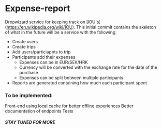# Expense-report
Dropwizard service for keeping track on [IOU's] (https://en.wikipedia.org/wiki/IOU). This initial commit contains the skeleton of what in the future will be a service with the following:
- Create users
- Create trips
- Add users/particiapnts to trip
- Participants add their expenses
  - Expenses can be in EUR/SEK/HRK
  - Currency will be converted with the exchange rate for the date of the purchase
  - Expenses can be split between multiple participants
- Reports are generated containing how much each participant spent


### To be implemented:
Front-end using local cache for better offline experiences
Better documentation of endpoints
Tests

#### _STAY TUNED FOR MORE_
